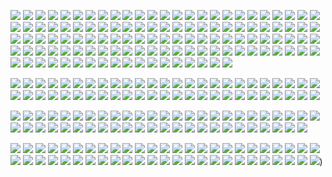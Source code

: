 ![](https://cdn.jsdelivr.net/gh/1964104127/fuliji@v1.0/001/03TRBiE9xQi3ds2KViCD.jpg)
![](https://cdn.jsdelivr.net/gh/1964104127/fuliji@v1.0/001/0j8ZHtCE0IOAdmuS13nE.jpg)
![](https://cdn.jsdelivr.net/gh/1964104127/fuliji@v1.0/001/0pu12dB7D8cvQCZl7JbM.jpg)
![](https://cdn.jsdelivr.net/gh/1964104127/fuliji@v1.0/001/0r75ck264MJ252Vz32DQ.jpg)
![](https://cdn.jsdelivr.net/gh/1964104127/fuliji@v1.0/001/0XPq184ya9083wX3rr7J.jpg)
![](https://cdn.jsdelivr.net/gh/1964104127/fuliji@v1.0/001/12O26i8GHkG6A397bYzP.jpg)
![](https://cdn.jsdelivr.net/gh/1964104127/fuliji@v1.0/001/1B8JDJi1YHx6r04M6593.jpg)
![](https://cdn.jsdelivr.net/gh/1964104127/fuliji@v1.0/001/1dVnASs4v72Ua3pEXYRE.jpg)
![](https://cdn.jsdelivr.net/gh/1964104127/fuliji@v1.0/001/1Goi55MP4245z2ulNKL2.jpg)
![](https://cdn.jsdelivr.net/gh/1964104127/fuliji@v1.0/001/1M0pmOnb689d9qVE0TXF.jpg)
![](https://cdn.jsdelivr.net/gh/1964104127/fuliji@v1.0/001/1R08d51Ul2Rl7M9QoPFS.jpg)
![](https://cdn.jsdelivr.net/gh/1964104127/fuliji@v1.0/001/1uPpNT8822RAip91t5PH.jpg)
![](https://cdn.jsdelivr.net/gh/1964104127/fuliji@v1.0/001/1wn8srkzyHP466c1nCJG.jpg)
![](https://cdn.jsdelivr.net/gh/1964104127/fuliji@v1.0/001/1yAY685HRPtq4ON30k7R.jpg)
![](https://cdn.jsdelivr.net/gh/1964104127/fuliji@v1.0/001/24LZQstT8r3DWIpCdw05.jpg)
![](https://cdn.jsdelivr.net/gh/1964104127/fuliji@v1.0/001/29D300o6TGiDwPTKQ9a4.jpg)
![](https://cdn.jsdelivr.net/gh/1964104127/fuliji@v1.0/001/2nl53GX3RS509o09C6Hj.jpg)
![](https://cdn.jsdelivr.net/gh/1964104127/fuliji@v1.0/001/2Z8vw865dHbgJNt2QnpM.jpg)
![](https://cdn.jsdelivr.net/gh/1964104127/fuliji@v1.0/001/318XTcoZK9mrsz3wzpEr.jpg)
![](https://cdn.jsdelivr.net/gh/1964104127/fuliji@v1.0/001/3jaXi2KKnepQ484lO79T.jpg)
![](https://cdn.jsdelivr.net/gh/1964104127/fuliji@v1.0/001/3lY8C6DC7Ke9nc2jV14b.jpg)
![](https://cdn.jsdelivr.net/gh/1964104127/fuliji@v1.0/001/3M0X4TGUP16Qv7a9sYyX.jpg)
![](https://cdn.jsdelivr.net/gh/1964104127/fuliji@v1.0/001/3meFb6E7k35m6rP8UkQi.jpg)
![](https://cdn.jsdelivr.net/gh/1964104127/fuliji@v1.0/001/3O2xoF000SDQ0dO9504W.jpg)
![](https://cdn.jsdelivr.net/gh/1964104127/fuliji@v1.0/001/3PTR2hJ0auT3fl34pAy5.jpg)
![](https://cdn.jsdelivr.net/gh/1964104127/fuliji@v1.0/001/3qKk1rQE2G6w0gAI3KYr.jpg)
![](https://cdn.jsdelivr.net/gh/1964104127/fuliji@v1.0/001/3saxU7h55c6BHdP88k53.jpg)
![](https://cdn.jsdelivr.net/gh/1964104127/fuliji@v1.0/001/412NFl5v2RchGSDuKFe6.jpg)
![](https://cdn.jsdelivr.net/gh/1964104127/fuliji@v1.0/001/44gPj5g3Eow6V66I60z3.jpg)
![](https://cdn.jsdelivr.net/gh/1964104127/fuliji@v1.0/001/4f9TeJ6nFpv35xhgL9QB.jpg)
![](https://cdn.jsdelivr.net/gh/1964104127/fuliji@v1.0/001/4NFkYh7QmT7DGLfU6610.jpg)
![](https://cdn.jsdelivr.net/gh/1964104127/fuliji@v1.0/001/4sS7vgSJpxZNb70A7zny.jpg)
![](https://cdn.jsdelivr.net/gh/1964104127/fuliji@v1.0/001/4T429Cm2fDHEeCR62nP3.jpg)
![](https://cdn.jsdelivr.net/gh/1964104127/fuliji@v1.0/001/4VQEZ3B3ALX5YDor6Cpb.jpg)
![](https://cdn.jsdelivr.net/gh/1964104127/fuliji@v1.0/001/56pOhRjMs9H87tt2f3f7.jpg)
![](https://cdn.jsdelivr.net/gh/1964104127/fuliji@v1.0/001/5jb6VN2H1u9TjnLGJOQ6.jpg)
![](https://cdn.jsdelivr.net/gh/1964104127/fuliji@v1.0/001/9XRg99mx3Uep05ooeDaI.jpg)
![](https://cdn.jsdelivr.net/gh/1964104127/fuliji@v1.0/001/a4SrEnua2AG4G8gLHf22.jpg)
![](https://cdn.jsdelivr.net/gh/1964104127/fuliji@v1.0/001/a7HyDw1I6Ncc5UG6ha42.jpg)
![](https://cdn.jsdelivr.net/gh/1964104127/fuliji@v1.0/001/Ag5vdLt2cMrngXDFa800.jpg)
![](https://cdn.jsdelivr.net/gh/1964104127/fuliji@v1.0/001/ap505T3iqm1ucNC92rHj.jpg)
![](https://cdn.jsdelivr.net/gh/1964104127/fuliji@v1.0/001/axqj4MFTpnV1Y8b5373F.jpg)
![](https://cdn.jsdelivr.net/gh/1964104127/fuliji@v1.0/001/b01gUzCDB1e5pbWrW98V.jpg)
![](https://cdn.jsdelivr.net/gh/1964104127/fuliji@v1.0/001/c9YL0bstX94Rzsmxl7Mg.jpg)
![](https://cdn.jsdelivr.net/gh/1964104127/fuliji@v1.0/001/cbm24yL2ZpBLZLvrbDT9.jpg)
![](https://cdn.jsdelivr.net/gh/1964104127/fuliji@v1.0/001/cq9khSZZM1QOgSJmBhe5.jpg)
![](https://cdn.jsdelivr.net/gh/1964104127/fuliji@v1.0/001/cT269akyxh7OS3sk0wMJ.jpg)
![](https://cdn.jsdelivr.net/gh/1964104127/fuliji@v1.0/001/CVX7rqQwKa85Wo2neCu6.jpg)
![](https://cdn.jsdelivr.net/gh/1964104127/fuliji@v1.0/001/DAAuYy6686Z72si5i0kI.jpg)
![](https://cdn.jsdelivr.net/gh/1964104127/fuliji@v1.0/001/dDow00JJsPh2bXR13d82.jpg)
![](https://cdn.jsdelivr.net/gh/1964104127/fuliji@v1.0/001/dJ5dL6YOOMhTN82gvHcQ.jpg)
![](https://cdn.jsdelivr.net/gh/1964104127/fuliji@v1.0/001/DTGr5P4fsa9tWjoLh69H.jpg)
![](https://cdn.jsdelivr.net/gh/1964104127/fuliji@v1.0/001/eM7lkoir30O7q74Q2mXr.jpg)
![](https://cdn.jsdelivr.net/gh/1964104127/fuliji@v1.0/001/ENYZG8DxVYNd7F3d9FlP.jpg)
![](https://cdn.jsdelivr.net/gh/1964104127/fuliji@v1.0/001/EX6n478xro8v6D1G9Ux3.jpg)
![](https://cdn.jsdelivr.net/gh/1964104127/fuliji@v1.0/001/F1cy50crjQbG7n8pna2p.jpg)
![](https://cdn.jsdelivr.net/gh/1964104127/fuliji@v1.0/001/f9K39fdQF8BSp2hIFdJ4.jpg)
![](https://cdn.jsdelivr.net/gh/1964104127/fuliji@v1.0/001/FmLT1wspw1f014FZQPLD.jpg)
![](https://cdn.jsdelivr.net/gh/1964104127/fuliji@v1.0/001/FSkbdwK1A0QyKrJf39bz.jpg)
![](https://cdn.jsdelivr.net/gh/1964104127/fuliji@v1.0/001/FVgyq0S5226Tpf1P7WCb.jpg)
![](https://cdn.jsdelivr.net/gh/1964104127/fuliji@v1.0/001/FxpV90hW3y1qZWZ5ZmTi.jpg)
![](https://cdn.jsdelivr.net/gh/1964104127/fuliji@v1.0/001/fYL4MXHSRALX13QO7ODU.jpg)
![](https://cdn.jsdelivr.net/gh/1964104127/fuliji@v1.0/001/H2irec9qz41st5H4kTKz.jpg)
![](https://cdn.jsdelivr.net/gh/1964104127/fuliji@v1.0/001/H3UMk6K5S8Pe1E942FP5.jpg)
![](https://cdn.jsdelivr.net/gh/1964104127/fuliji@v1.0/001/ha0NWPmg4t1sTzb8wFOj.jpg)
![](https://cdn.jsdelivr.net/gh/1964104127/fuliji@v1.0/001/Hm5x8HG09M94DW15IAw0.jpg)
![](https://cdn.jsdelivr.net/gh/1964104127/fuliji@v1.0/001/I8DxwM565gRGVToggDnT.jpg)
![](https://cdn.jsdelivr.net/gh/1964104127/fuliji@v1.0/001/ijRBUf93kFAem50nA03Y.jpg)
![](https://cdn.jsdelivr.net/gh/1964104127/fuliji@v1.0/001/irhF1F7Uj6v2hC917RsM.jpg)
![](https://cdn.jsdelivr.net/gh/1964104127/fuliji@v1.0/001/J02ZPKYi4xFpCSQsnFBr.jpg)
![](https://cdn.jsdelivr.net/gh/1964104127/fuliji@v1.0/001/J67qWb79vY5EcIz2TXC8.jpg)
![](https://cdn.jsdelivr.net/gh/1964104127/fuliji@v1.0/001/K57Jy9O4TV3XYm0ENWyJ.jpg)
![](https://cdn.jsdelivr.net/gh/1964104127/fuliji@v1.0/001/K7BmXbJj6U4K4KMzplZ8.jpg)
![](https://cdn.jsdelivr.net/gh/1964104127/fuliji@v1.0/001/ka2Pjbq2WB0O2Y8QYMa9.jpg)
![](https://cdn.jsdelivr.net/gh/1964104127/fuliji@v1.0/001/KTNg03PGUVazNaGT889p.jpg)
![](https://cdn.jsdelivr.net/gh/1964104127/fuliji@v1.0/001/KUdTQABa0lh9jCLftPG2.jpg)
![](https://cdn.jsdelivr.net/gh/1964104127/fuliji@v1.0/001/l8ssr241H31396nuc7v1.jpg)
![](https://cdn.jsdelivr.net/gh/1964104127/fuliji@v1.0/001/lgDCr27hb609vofRKrMa.jpg)
![](https://cdn.jsdelivr.net/gh/1964104127/fuliji@v1.0/001/LKQ6k7oaypQ1NEndlcU7.jpg)
![](https://cdn.jsdelivr.net/gh/1964104127/fuliji@v1.0/001/m7lOwx1926th85C82Dl9.jpg)
![](https://cdn.jsdelivr.net/gh/1964104127/fuliji@v1.0/001/mHA7LX8fOJKzPdhbM4Bq.jpg)
![](https://cdn.jsdelivr.net/gh/1964104127/fuliji@v1.0/001/MKb6R79JEv84oa04A916.jpg)
![](https://cdn.jsdelivr.net/gh/1964104127/fuliji@v1.0/001/MO51zMns2eD8c04p2oZD.jpg)
![](https://cdn.jsdelivr.net/gh/1964104127/fuliji@v1.0/001/mr55IQ8YNqma0I1676U1.jpg)
![](https://cdn.jsdelivr.net/gh/1964104127/fuliji@v1.0/001/nE3251EQX9ljW3tVfTK6.jpg)
![](https://cdn.jsdelivr.net/gh/1964104127/fuliji@v1.0/001/o4cmyHEO7k7J74VpxrGG.jpg)
![](https://cdn.jsdelivr.net/gh/1964104127/fuliji@v1.0/001/o5y3IkP5nqYfhkPc59jv.jpg)
![](https://cdn.jsdelivr.net/gh/1964104127/fuliji@v1.0/001/oAGi5W6ymGh0LUnZARq5.jpg)
![](https://cdn.jsdelivr.net/gh/1964104127/fuliji@v1.0/001/OomL4O7wov1g8712903Z.jpg)
![](https://cdn.jsdelivr.net/gh/1964104127/fuliji@v1.0/001/opKM0xQdHkJ23YPTH0sI.jpg)
![](https://cdn.jsdelivr.net/gh/1964104127/fuliji@v1.0/001/ov3pNP9l4rY38M9B7vxj.jpg)
![](https://cdn.jsdelivr.net/gh/1964104127/fuliji@v1.0/001/p5sE2ctYnU11A84zW8rV.jpg)
![](https://cdn.jsdelivr.net/gh/1964104127/fuliji@v1.0/001/QF20S8dxZsVxIt5HC181.jpg)
![](https://cdn.jsdelivr.net/gh/1964104127/fuliji@v1.0/001/qi94VlAWt8bq39WfW65z.jpg)
![](https://cdn.jsdelivr.net/gh/1964104127/fuliji@v1.0/001/qQn8m5nb9eWz99I86a4J.jpg)
![](https://cdn.jsdelivr.net/gh/1964104127/fuliji@v1.0/001/R05iP0mBibXuxXsBa9qh.jpg)
![](https://cdn.jsdelivr.net/gh/1964104127/fuliji@v1.0/001/r7jEp3W4j9Pplda5byyh.jpg)
![](https://cdn.jsdelivr.net/gh/1964104127/fuliji@v1.0/001/R7q9zWAvN7VN374fX774.jpg)
![](https://cdn.jsdelivr.net/gh/1964104127/fuliji@v1.0/001/rpvOpKIF6AiQqagG1TXT.jpg)
![](https://cdn.jsdelivr.net/gh/1964104127/fuliji@v1.0/001/S9lSvVR4WG568XaauQmg.jpg)
![](https://cdn.jsdelivr.net/gh/1964104127/fuliji@v1.0/001/t92k0TjNr74xio5Wq61q.jpg)
![](https://cdn.jsdelivr.net/gh/1964104127/fuliji@v1.0/001/TSK5S7R4FuqBRyhXmJ49.jpg)
![](https://cdn.jsdelivr.net/gh/1964104127/fuliji@v1.0/001/u1v3yhzo657wu3mrL2p9.jpg)
![](https://cdn.jsdelivr.net/gh/1964104127/fuliji@v1.0/001/vgsE6L1VCyx4zM88RyUb.jpg)
![](https://cdn.jsdelivr.net/gh/1964104127/fuliji@v1.0/001/VslAHUi9YMm0y0c56V6S.jpg)
![](https://cdn.jsdelivr.net/gh/1964104127/fuliji@v1.0/001/w3NH1ro26wF9CZSQmZmr.jpg)
![](https://cdn.jsdelivr.net/gh/1964104127/fuliji@v1.0/001/X1otx1Fu7YiEJGB2U3I7.jpg)
![](https://cdn.jsdelivr.net/gh/1964104127/fuliji@v1.0/001/x3Lt730eA4ZuFu7Jt0ji.jpg)
![](https://cdn.jsdelivr.net/gh/1964104127/fuliji@v1.0/001/Xd7H5I24ie9O01G33c7y.jpg)
![](https://cdn.jsdelivr.net/gh/1964104127/fuliji@v1.0/001/xYFJUf6294Lo4c5FSjQz.jpg)
![](https://cdn.jsdelivr.net/gh/1964104127/fuliji@v1.0/001/Y2lpmmpmG9lkMIgRP2w7.jpg)
![](https://cdn.jsdelivr.net/gh/1964104127/fuliji@v1.0/001/y9XV5U2L1LsDMJTzTIG1.jpg)
![](https://cdn.jsdelivr.net/gh/1964104127/fuliji@v1.0/001/yhjEfXGd7h79JL1qY7pf.jpg)
![](https://cdn.jsdelivr.net/gh/1964104127/fuliji@v1.0/001/YuF16240hlpRe2ot0qYW.jpg)
![](https://cdn.jsdelivr.net/gh/1964104127/fuliji@v1.0/001/yUr09m5Xd49NOXb8ZfL0.jpg)
![](https://cdn.jsdelivr.net/gh/1964104127/fuliji@v1.0/001/Z0y4J9M3gNscn1txNc0h.jpg)
![](https://cdn.jsdelivr.net/gh/1964104127/fuliji@v1.0/001/Z61s05qd3v574860z4Z6.jpg)
![](https://cdn.jsdelivr.net/gh/1964104127/fuliji@v1.0/001/zA4qB04kH8xURhS6n04t.jpg)

![](https://cdn.jsdelivr.net/gh/1964104127/fuliji@v1.0/002/00n774Lj7xn5pGfiGuZA.jpg)
![](https://cdn.jsdelivr.net/gh/1964104127/fuliji@v1.0/002/052Lz6M1ea1oHH79x0g8.jpg)
![](https://cdn.jsdelivr.net/gh/1964104127/fuliji@v1.0/002/0a4kEu4lZdAXynt8rd06.jpg)
![](https://cdn.jsdelivr.net/gh/1964104127/fuliji@v1.0/002/0cHi0j8i9HXYyK403EZz.jpg)
![](https://cdn.jsdelivr.net/gh/1964104127/fuliji@v1.0/002/0e67QuQit0kah1e5xAWW.jpg)
![](https://cdn.jsdelivr.net/gh/1964104127/fuliji@v1.0/002/0QbNhuKH7nKbB7gk34bS.jpg)
![](https://cdn.jsdelivr.net/gh/1964104127/fuliji@v1.0/002/0RQIpoVVn8Tmm1zs2XJf.jpg)
![](https://cdn.jsdelivr.net/gh/1964104127/fuliji@v1.0/002/17UeQ72mxhum0Zn88s49.jpg)
![](https://cdn.jsdelivr.net/gh/1964104127/fuliji@v1.0/002/1Fh31d6XFk4jdq1a2BV0.jpg)
![](https://cdn.jsdelivr.net/gh/1964104127/fuliji@v1.0/002/1h4fmpzPuZy0NlsYep3y.jpg)
![](https://cdn.jsdelivr.net/gh/1964104127/fuliji@v1.0/002/1n2NFaug40zR4BDaJFaq.jpg)
![](https://cdn.jsdelivr.net/gh/1964104127/fuliji@v1.0/002/1NS8DeIUUG1w7rC9yXVx.jpg)
![](https://cdn.jsdelivr.net/gh/1964104127/fuliji@v1.0/002/22O6t64uPULN0tPI4u83.jpg)
![](https://cdn.jsdelivr.net/gh/1964104127/fuliji@v1.0/002/2m7ko1wwz14f3oW4U8Do.jpg)
![](https://cdn.jsdelivr.net/gh/1964104127/fuliji@v1.0/002/2NmOZ98D93f3D2xA0JJh.jpg)
![](https://cdn.jsdelivr.net/gh/1964104127/fuliji@v1.0/002/2o5UIrn59Iv6z9XdbzXI.jpg)
![](https://cdn.jsdelivr.net/gh/1964104127/fuliji@v1.0/002/2VF9yW31h8cHd9Dt6b1F.jpg)
![](https://cdn.jsdelivr.net/gh/1964104127/fuliji@v1.0/002/3KFPvgpl6Q75985tp46a.jpg)
![](https://cdn.jsdelivr.net/gh/1964104127/fuliji@v1.0/002/9Y07Dl34MeC93rDC9UQ8.jpg)
![](https://cdn.jsdelivr.net/gh/1964104127/fuliji@v1.0/002/az4sMv0lEc9GjF9e91dH.jpg)
![](https://cdn.jsdelivr.net/gh/1964104127/fuliji@v1.0/002/bHSm31apz0T0g40781fB.jpg)
![](https://cdn.jsdelivr.net/gh/1964104127/fuliji@v1.0/002/c40UkNr39r53mW1DtlvE.jpg)
![](https://cdn.jsdelivr.net/gh/1964104127/fuliji@v1.0/002/CqSI3jv64idnsDrVI712.jpg)
![](https://cdn.jsdelivr.net/gh/1964104127/fuliji@v1.0/002/d9k5BLpvDu8K493gsa2o.jpg)
![](https://cdn.jsdelivr.net/gh/1964104127/fuliji@v1.0/002/DT3nb3A2G20fOsP63XYi.jpg)
![](https://cdn.jsdelivr.net/gh/1964104127/fuliji@v1.0/002/DwpgTSLMr5kK196c7v1S.jpg)
![](https://cdn.jsdelivr.net/gh/1964104127/fuliji@v1.0/002/fm958p7QVry7pSs5am1O.jpg)
![](https://cdn.jsdelivr.net/gh/1964104127/fuliji@v1.0/002/KF2mg36z764njRt3aNB1.jpg)
![](https://cdn.jsdelivr.net/gh/1964104127/fuliji@v1.0/002/MbUPbAo309rEV6f1f81M.jpg)
![](https://cdn.jsdelivr.net/gh/1964104127/fuliji@v1.0/002/mFlr6VK9lU21bGMwlAH4.jpg)
![](https://cdn.jsdelivr.net/gh/1964104127/fuliji@v1.0/002/N0iA10qA1w6s9UIXg2z6.jpg)
![](https://cdn.jsdelivr.net/gh/1964104127/fuliji@v1.0/002/nL2r3RV6muo40XB1nU18.jpg)
![](https://cdn.jsdelivr.net/gh/1964104127/fuliji@v1.0/002/ntBje1f8S0g3L6HqHg0B.jpg)
![](https://cdn.jsdelivr.net/gh/1964104127/fuliji@v1.0/002/p57Br8us421LY1sJlwRv.jpg)
![](https://cdn.jsdelivr.net/gh/1964104127/fuliji@v1.0/002/PGZGvv6E1v1744s3Fec9.jpg)
![](https://cdn.jsdelivr.net/gh/1964104127/fuliji@v1.0/002/Q5r1pvHRG2EvrRe0o8Ro.jpg)
![](https://cdn.jsdelivr.net/gh/1964104127/fuliji@v1.0/002/qjk82Iu3NO3IO1gLV5RE.jpg)
![](https://cdn.jsdelivr.net/gh/1964104127/fuliji@v1.0/002/ra6pT833utXYB7E21c5a.jpg)
![](https://cdn.jsdelivr.net/gh/1964104127/fuliji@v1.0/002/rgFQN81V6t31xT37W13O.jpg)
![](https://cdn.jsdelivr.net/gh/1964104127/fuliji@v1.0/002/rH6a4LSdoORa77hp9zMw.jpg)
![](https://cdn.jsdelivr.net/gh/1964104127/fuliji@v1.0/002/RX97SIyLAfLj3CPV6EZ3.jpg)
![](https://cdn.jsdelivr.net/gh/1964104127/fuliji@v1.0/002/skxlwHsqcLKvKfeoKUfo.jpg)
![](https://cdn.jsdelivr.net/gh/1964104127/fuliji@v1.0/002/Sv563gsSHI0V3z292215.jpg)
![](https://cdn.jsdelivr.net/gh/1964104127/fuliji@v1.0/002/vk1flmJYB7M6A6YjaoDq.jpg)
![](https://cdn.jsdelivr.net/gh/1964104127/fuliji@v1.0/002/W7BZHRJVmkbY7c2eHWN3.jpg)
![](https://cdn.jsdelivr.net/gh/1964104127/fuliji@v1.0/002/w7ZJqQ64i8uS45s5F7Pw.jpg)
![](https://cdn.jsdelivr.net/gh/1964104127/fuliji@v1.0/002/X1NqQ0gKR8S5V20rY9MU.jpg)
![](https://cdn.jsdelivr.net/gh/1964104127/fuliji@v1.0/002/Y5wdDqvNtITUyVwPaI97.jpg)
![](https://cdn.jsdelivr.net/gh/1964104127/fuliji@v1.0/002/yI59XH91MUS50w7o5893.jpg)
![](https://cdn.jsdelivr.net/gh/1964104127/fuliji@v1.0/002/YMjs1Et4q7x8k82u2hF2.jpg)

![](https://cdn.jsdelivr.net/gh/1964104127/fuliji@v1.0/003/039D74ffP43uXJfi0S1i.jpg)
![](https://cdn.jsdelivr.net/gh/1964104127/fuliji@v1.0/003/0Gd9K6bV5hPH8o048uO3.jpg)
![](https://cdn.jsdelivr.net/gh/1964104127/fuliji@v1.0/003/0oTRz30IPe5GEaT53F8G.jpg)
![](https://cdn.jsdelivr.net/gh/1964104127/fuliji@v1.0/003/0suM87i5nDoJvwtWKekT.jpg)
![](https://cdn.jsdelivr.net/gh/1964104127/fuliji@v1.0/003/0zGap4l332hynK2W49zU.jpg)
![](https://cdn.jsdelivr.net/gh/1964104127/fuliji@v1.0/003/14pj3Dz8F1yx9GrF1koz.jpg)
![](https://cdn.jsdelivr.net/gh/1964104127/fuliji@v1.0/003/1gAH3Z7Cz1s2pNSm7PFr.jpg)
![](https://cdn.jsdelivr.net/gh/1964104127/fuliji@v1.0/003/1J5Au6gAbLk6S0AbYPe4.jpg)
![](https://cdn.jsdelivr.net/gh/1964104127/fuliji@v1.0/003/2mL31b4xec2y5G3rlldH.jpg)
![](https://cdn.jsdelivr.net/gh/1964104127/fuliji@v1.0/003/2muXm13NlugGx3lckq2F.jpg)
![](https://cdn.jsdelivr.net/gh/1964104127/fuliji@v1.0/003/2p3wYcNG9jAg797Mr013.jpg)
![](https://cdn.jsdelivr.net/gh/1964104127/fuliji@v1.0/003/2Y9lemKY37z3ungzA0Ga.jpg)
![](https://cdn.jsdelivr.net/gh/1964104127/fuliji@v1.0/003/71WjNUx5972eNCq59Exj.jpg)
![](https://cdn.jsdelivr.net/gh/1964104127/fuliji@v1.0/003/804TJx5RWddn932gVE51.jpg)
![](https://cdn.jsdelivr.net/gh/1964104127/fuliji@v1.0/003/84nmhnFsYRY2lzL50me3.jpg)
![](https://cdn.jsdelivr.net/gh/1964104127/fuliji@v1.0/003/9Cd7RH4U092uyl50Mg0E.jpg)
![](https://cdn.jsdelivr.net/gh/1964104127/fuliji@v1.0/003/c19q65ha033TgLXhe6Kb.jpg)
![](https://cdn.jsdelivr.net/gh/1964104127/fuliji@v1.0/003/c9GROvg1Mtk5g09HLppD.jpg)
![](https://cdn.jsdelivr.net/gh/1964104127/fuliji@v1.0/003/d0dC3wwK91X4s4SoS318.jpg)
![](https://cdn.jsdelivr.net/gh/1964104127/fuliji@v1.0/003/eAbG421gqXgAx7l2Zti0.jpg)
![](https://cdn.jsdelivr.net/gh/1964104127/fuliji@v1.0/003/eD34TZ595RbI3I97C4ng.jpg)
![](https://cdn.jsdelivr.net/gh/1964104127/fuliji@v1.0/003/EsRJMfF28P8VK7zEf6ud.jpg)
![](https://cdn.jsdelivr.net/gh/1964104127/fuliji@v1.0/003/gkT2Baq0RA6VafvC6Ra2.jpg)
![](https://cdn.jsdelivr.net/gh/1964104127/fuliji@v1.0/003/gSnNd09z1s209msRNr18.jpg)
![](https://cdn.jsdelivr.net/gh/1964104127/fuliji@v1.0/003/I1z06XT4666dTX647I3r.jpg)
![](https://cdn.jsdelivr.net/gh/1964104127/fuliji@v1.0/003/i2l4qL5608eUPR29b1Bf.jpg)
![](https://cdn.jsdelivr.net/gh/1964104127/fuliji@v1.0/003/Ijz53Kdd1WvXJG3U99yb.jpg)
![](https://cdn.jsdelivr.net/gh/1964104127/fuliji@v1.0/003/J8eMOMfWvR4d6zkvs3Gr.jpg)
![](https://cdn.jsdelivr.net/gh/1964104127/fuliji@v1.0/003/k294FRA33765y8mAk7WJ.jpg)
![](https://cdn.jsdelivr.net/gh/1964104127/fuliji@v1.0/003/LAY7CtkC5KfpM99cpo8l.jpg)
![](https://cdn.jsdelivr.net/gh/1964104127/fuliji@v1.0/003/o4sh8kOR3n976dXHcd00.jpg)
![](https://cdn.jsdelivr.net/gh/1964104127/fuliji@v1.0/003/OA6aTk550X5K1xiYW8Ln.jpg)
![](https://cdn.jsdelivr.net/gh/1964104127/fuliji@v1.0/003/PcdoAgmUGyl7bMsL61EK.jpg)
![](https://cdn.jsdelivr.net/gh/1964104127/fuliji@v1.0/003/PLr74s957015rIE8yE8X.jpg)
![](https://cdn.jsdelivr.net/gh/1964104127/fuliji@v1.0/003/PqAuFG78IOGWv1sCxV13.jpg)
![](https://cdn.jsdelivr.net/gh/1964104127/fuliji@v1.0/003/q6tZ925VmsiG2mln7IP3.jpg)
![](https://cdn.jsdelivr.net/gh/1964104127/fuliji@v1.0/003/qsosr277Bs2qC91pk771.jpg)
![](https://cdn.jsdelivr.net/gh/1964104127/fuliji@v1.0/003/Qwe6Ae45a2ICPcFaTNdR.jpg)
![](https://cdn.jsdelivr.net/gh/1964104127/fuliji@v1.0/003/rM156LbZwqXK2rQ0MLOD.jpg)
![](https://cdn.jsdelivr.net/gh/1964104127/fuliji@v1.0/003/Rm4nxeftRKzD37g7M2W8.jpg)
![](https://cdn.jsdelivr.net/gh/1964104127/fuliji@v1.0/003/s6T5e9zj7YZpP6HK57K9.jpg)
![](https://cdn.jsdelivr.net/gh/1964104127/fuliji@v1.0/003/St3R9433UJEAGNyCiHy7.jpg)
![](https://cdn.jsdelivr.net/gh/1964104127/fuliji@v1.0/003/stbqMp4wdvOgZaO6jeB7.jpg)
![](https://cdn.jsdelivr.net/gh/1964104127/fuliji@v1.0/003/T873uPa0rWc2e6L3c9jb.jpg)
![](https://cdn.jsdelivr.net/gh/1964104127/fuliji@v1.0/003/U32E5Qc8ZcYhaL3n2jAz.jpg)
![](https://cdn.jsdelivr.net/gh/1964104127/fuliji@v1.0/003/vj2uNU9hlp39TcAfzwiQ.jpg)
![](https://cdn.jsdelivr.net/gh/1964104127/fuliji@v1.0/003/WDGXkrOviJYW6LDT2VKk.jpg)
![](https://cdn.jsdelivr.net/gh/1964104127/fuliji@v1.0/003/WILzZv6ER2dU2H4WA3Sk.jpg)
![](https://cdn.jsdelivr.net/gh/1964104127/fuliji@v1.0/003/X3g29hONmPCC2UoHgxf9.jpg)

![](https://cdn.jsdelivr.net/gh/1964104127/fuliji@v1.0/004/0jT4j7nSR85y6cTn2524.jpg)
![](https://cdn.jsdelivr.net/gh/1964104127/fuliji@v1.0/004/0lhOBFv4n15VJUYb7FMy.jpg)
![](https://cdn.jsdelivr.net/gh/1964104127/fuliji@v1.0/004/3Ka3DBq89hC2yFdSId3M.jpg)
![](https://cdn.jsdelivr.net/gh/1964104127/fuliji@v1.0/004/4OkxtjP1913548cuqY9c.jpg)
![](https://cdn.jsdelivr.net/gh/1964104127/fuliji@v1.0/004/4sTY9uN0TSaXSoIcE0yu.jpg)
![](https://cdn.jsdelivr.net/gh/1964104127/fuliji@v1.0/004/5484l45CKph9bBMB8f6E.jpg)
![](https://cdn.jsdelivr.net/gh/1964104127/fuliji@v1.0/004/56U36dp5ivL0JBc6kSBZ.jpg)
![](https://cdn.jsdelivr.net/gh/1964104127/fuliji@v1.0/004/57ZINT06zHlJpD812U7q.jpg)
![](https://cdn.jsdelivr.net/gh/1964104127/fuliji@v1.0/004/5C7RBCjwwRh6L20R25gt.jpg)
![](https://cdn.jsdelivr.net/gh/1964104127/fuliji@v1.0/004/5DiqmsI5Ey327nKs91xZ.jpg)
![](https://cdn.jsdelivr.net/gh/1964104127/fuliji@v1.0/004/5HHvbX48BmN81bFw6HAq.jpg)
![](https://cdn.jsdelivr.net/gh/1964104127/fuliji@v1.0/004/5Ub0IsCE96L94JK436sB.jpg)
![](https://cdn.jsdelivr.net/gh/1964104127/fuliji@v1.0/004/5z6Zgo5379TnhBr9vy3j.jpg)
![](https://cdn.jsdelivr.net/gh/1964104127/fuliji@v1.0/004/6G897iK855YzXtqW3K93.jpg)
![](https://cdn.jsdelivr.net/gh/1964104127/fuliji@v1.0/004/7dp63Q4z8JbQ0qpc8dK6.jpg)
![](https://cdn.jsdelivr.net/gh/1964104127/fuliji@v1.0/004/9RjOZK4DVpNdfjVf33aI.jpg)
![](https://cdn.jsdelivr.net/gh/1964104127/fuliji@v1.0/004/A9r7hPqvs3tK7U8Tx4hi.jpg)
![](https://cdn.jsdelivr.net/gh/1964104127/fuliji@v1.0/004/afrc7omZZAtES1Kcuc61.jpg)
![](https://cdn.jsdelivr.net/gh/1964104127/fuliji@v1.0/004/B2p26Nhf1294D9RqcG8s.jpg)
![](https://cdn.jsdelivr.net/gh/1964104127/fuliji@v1.0/004/d99Vh92a8r5ayh1WLzn8.jpg)
![](https://cdn.jsdelivr.net/gh/1964104127/fuliji@v1.0/004/dQ83378H5r1eFkp846OE.jpg)
![](https://cdn.jsdelivr.net/gh/1964104127/fuliji@v1.0/004/eG1Lq03ovN2WV34NCJK7.jpg)
![](https://cdn.jsdelivr.net/gh/1964104127/fuliji@v1.0/004/f77ujo81348hpG3Au6B3.jpg)
![](https://cdn.jsdelivr.net/gh/1964104127/fuliji@v1.0/004/FRy22z13b1ErG13YjLRb.jpg)
![](https://cdn.jsdelivr.net/gh/1964104127/fuliji@v1.0/004/fwwE220P7mLKRA0a36eF.jpg)
![](https://cdn.jsdelivr.net/gh/1964104127/fuliji@v1.0/004/h9Tb08MFk61mVX55dz8s.jpg)
![](https://cdn.jsdelivr.net/gh/1964104127/fuliji@v1.0/004/HdGd44iEpf1Z4w18h005.jpg)
![](https://cdn.jsdelivr.net/gh/1964104127/fuliji@v1.0/004/iD8G20X0l97ORJ9657Wf.jpg)
![](https://cdn.jsdelivr.net/gh/1964104127/fuliji@v1.0/004/jvtU75ngCEqQH0PHFDF0.jpg)
![](https://cdn.jsdelivr.net/gh/1964104127/fuliji@v1.0/004/jZ7M0VKc5GLZjbb9C8zT.jpg)
![](https://cdn.jsdelivr.net/gh/1964104127/fuliji@v1.0/004/kUPR24c61OwuQgDsMV29.jpg)
![](https://cdn.jsdelivr.net/gh/1964104127/fuliji@v1.0/004/l7Mc50kV2FlXU5c24Tc8.jpg)
![](https://cdn.jsdelivr.net/gh/1964104127/fuliji@v1.0/004/olHXg7hMmAUj1q0kJon0.jpg)
![](https://cdn.jsdelivr.net/gh/1964104127/fuliji@v1.0/004/Om3K2F6LqyGt0boNex0R.jpg)
![](https://cdn.jsdelivr.net/gh/1964104127/fuliji@v1.0/004/OsejYxlq23WlmBb1GbTQ.jpg)
![](https://cdn.jsdelivr.net/gh/1964104127/fuliji@v1.0/004/P5ZoR3kiE4J0w69qiBv7.jpg)
![](https://cdn.jsdelivr.net/gh/1964104127/fuliji@v1.0/004/r2G94S8iZL2it20W4jJs.jpg)
![](https://cdn.jsdelivr.net/gh/1964104127/fuliji@v1.0/004/R9m0oOPrPFeE4fcgDquO.jpg)
![](https://cdn.jsdelivr.net/gh/1964104127/fuliji@v1.0/004/sn0yWz80X06pVY7CH1wr.jpg)
![](https://cdn.jsdelivr.net/gh/1964104127/fuliji@v1.0/004/tcB8Qq6KR4OrsYda9ZNz.jpg)
![](https://cdn.jsdelivr.net/gh/1964104127/fuliji@v1.0/004/TI5wrK66c0ANnH9IQNxq.jpg)
![](https://cdn.jsdelivr.net/gh/1964104127/fuliji@v1.0/004/TN3BOTKsAl29vWULr3tq.jpg)
![](https://cdn.jsdelivr.net/gh/1964104127/fuliji@v1.0/004/URcVPRnkq2VxeFv684sa.jpg)
![](https://cdn.jsdelivr.net/gh/1964104127/fuliji@v1.0/004/v20dA6LS58x5j3pZj7ds.jpg)
![](https://cdn.jsdelivr.net/gh/1964104127/fuliji@v1.0/004/WJ3C337luN5X7zS4J3r6.jpg)
![](https://cdn.jsdelivr.net/gh/1964104127/fuliji@v1.0/004/xPg5D3qInEP8ac630c09.jpg)
![](https://cdn.jsdelivr.net/gh/1964104127/fuliji@v1.0/004/Y4BiMJOmxrDveyUo14iO.jpg)
![](https://cdn.jsdelivr.net/gh/1964104127/fuliji@v1.0/004/Z15fwJfQV4my6h1FyGXQ.jpg)
![](https://cdn.jsdelivr.net/gh/1964104127/fuliji@v1.0/004/Z4aDN949obJd8Cp082hf.jpg)
![](https://cdn.jsdelivr.net/gh/1964104127/fuliji@v1.0/004/ZFCQaDN37A4YWd48Yen8.jpg))
